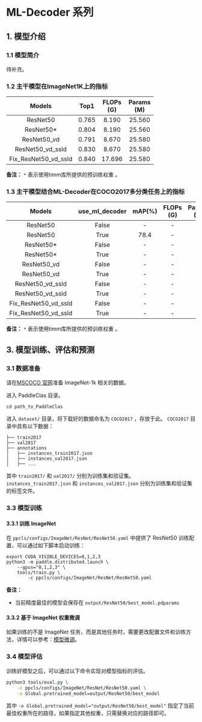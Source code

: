 # ML-Decoder 系列

<a name='1'></a>

## 1. 模型介绍

<a name='1.1'></a>

### 1.1 模型简介

待补充。

<a name='1.2'></a>

### 1.2 主干模型在ImageNet1K上的指标

|        Models        | Top1  | FLOPs<br>(G) | Params<br>(M) |
|:--------------------:|:-----:|:------------:|:-------------:|
|       ResNet50       | 0.765 |    8.190     |    25.560     |
|      ResNet50*       | 0.804 |    8.190     |    25.560     |
|     ResNet50_vd      | 0.791 |    8.670     |    25.580     |
|   ResNet50_vd_ssld   | 0.830 |    8.670     |    25.580     |
| Fix_ResNet50_vd_ssld | 0.840 |    17.696    |    25.580     |

**备注：** `*` 表示使用timm库所提供的预训练权重 。

### 1.3 主干模型结合ML-Decoder在COCO2017多分类任务上的指标

|        Models        | use_ml_decoder | mAP(%) | FLOPs<br>(G) | Params<br>(M) |
|:--------------------:|:--------------:|:------:|:------------:|:-------------:|
|       ResNet50       |      False     |   -    |      -       |       -       |
|       ResNet50       |      True      |  78.4  |      -       |       -       |
|      ResNet50*       |      False     |   -    |      -       |       -       |
|      ResNet50*       |      True      |   -    |      -       |       -       |
|     ResNet50_vd      |      False     |   -    |      -       |       -       |
|     ResNet50_vd      |      True      |   -    |      -       |       -       |
|   ResNet50_vd_ssld   |      False     |   -    |      -       |       -       |
|   ResNet50_vd_ssld   |      True      |   -    |      -       |       -       |
| Fix_ResNet50_vd_ssld |      False     |   -    |      -       |       -       |
| Fix_ResNet50_vd_ssld |      True      |   -    |      -       |       -       |

**备注：** `*` 表示使用timm库所提供的预训练权重 。

## 3. 模型训练、评估和预测

### 3.1 数据准备

请在[MSCOCO 官网](https://cocodataset.org/)准备 ImageNet-1k 相关的数据。

进入 PaddleClas 目录。

```
cd path_to_PaddleClas
```

进入 `dataset/` 目录，将下载好的数据命名为 `COCO2017` ，存放于此。 `COCO2017` 目录中具有以下数据：

```
├── train2017
├── val2017
├── annotations
│   ├── instances_train2017.json
│   ├── instances_val2017.json
│   ├── ...
```

其中 `train2017/` 和 `val2017/` 分别为训练集和验证集。`instances_train2017.json` 和 `instances_val2017.json` 分别为训练集和验证集的标签文件。

<a name="3.3"></a>

### 3.3 模型训练

<a name="3.3.1"></a>

#### 3.3.1 训练 ImageNet

在 `ppcls/configs/ImageNet/ResNet/ResNet50.yaml` 中提供了 ResNet50 训练配置，可以通过如下脚本启动训练：

```shell
export CUDA_VISIBLE_DEVICES=0,1,2,3
python3 -m paddle.distributed.launch \
    --gpus="0,1,2,3" \
    tools/train.py \
        -c ppcls/configs/ImageNet/ResNet/ResNet50.yaml
```

**备注：**

* 当前精度最佳的模型会保存在 `output/ResNet50/best_model.pdparams`

<a name="3.3.2"></a>

#### 3.3.2 基于 ImageNet 权重微调

如果训练的不是 ImageNet 任务，而是其他任务时，需要更改配置文件和训练方法，详情可以参考：[模型微调](../../training/single_label_classification/finetune.md)。

<a name="3.4"></a>

### 3.4 模型评估

训练好模型之后，可以通过以下命令实现对模型指标的评估。

```bash
python3 tools/eval.py \
    -c ppcls/configs/ImageNet/ResNet/ResNet50.yaml \
    -o Global.pretrained_model=output/ResNet50/best_model
```

其中 `-o Global.pretrained_model="output/ResNet50/best_model"` 指定了当前最佳权重所在的路径，如果指定其他权重，只需替换对应的路径即可。
